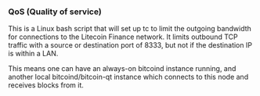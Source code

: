 ### QoS (Quality of service) ###

This is a Linux bash script that will set up tc to limit the outgoing bandwidth for connections to the Litecoin Finance network. It limits outbound TCP traffic with a source or destination port of 8333, but not if the destination IP is within a LAN.

This means one can have an always-on bitcoind instance running, and another local bitcoind/bitcoin-qt instance which connects to this node and receives blocks from it.

